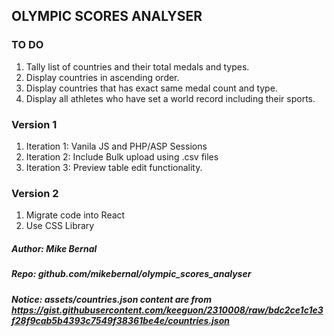 ## OLYMPIC SCORES ANALYSER

### TO DO

1. Tally list of countries and their total medals and types.
2. Display countries in ascending order.
3. Display countries that has exact same medal count and type.
4. Display all athletes who have set a world record including their sports. 

### Version 1

1. Iteration 1: Vanila JS and PHP/ASP Sessions
2. Iteration 2: Include Bulk upload using .csv files
3. Iteration 3: Preview table edit functionality.

### Version 2

1. Migrate code into React
2. Use CSS Library

##### Author: Mike Bernal
##### Repo: github.com/mikebernal/olympic_scores_analyser

##### Notice: assets/countries.json content are from https://gist.githubusercontent.com/keeguon/2310008/raw/bdc2ce1c1e3f28f9cab5b4393c7549f38361be4e/countries.json